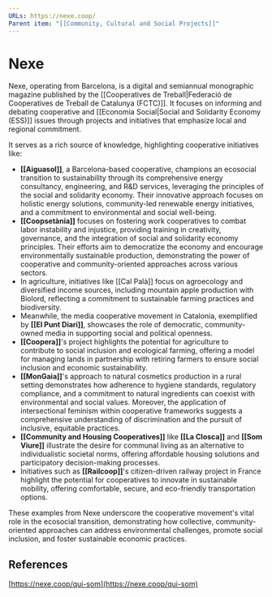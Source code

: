 ```yaml
---
URLs: https://nexe.coop/
Parent item: "[[Community, Cultural and Social Projects]]"
---
```

# Nexe

Nexe, operating from Barcelona, is a digital and semiannual monographic magazine published by the [[Cooperatives de Treball|Federació de Cooperatives de Treball de Catalunya (FCTC)]]. It focuses on informing and debating cooperative and [[Economia Social|Social and Solidarity Economy (ESS)]] issues through projects and initiatives that emphasize local and regional commitment.

It serves as a rich source of knowledge, highlighting cooperative initiatives like:

- **[[Aiguasol]]**, a Barcelona-based cooperative, champions an ecosocial transition to sustainability through its comprehensive energy consultancy, engineering, and R&D services, leveraging the principles of the social and solidarity economy. Their innovative approach focuses on holistic energy solutions, community-led renewable energy initiatives, and a commitment to environmental and social well-being.
- **[[Coopsetània]]** focuses on fostering work cooperatives to combat labor instability and injustice, providing training in creativity, governance, and the integration of social and solidarity economy principles. Their efforts aim to democratize the economy and encourage environmentally sustainable production, demonstrating the power of cooperative and community-oriented approaches across various sectors.
- In agriculture, initiatives like [[Cal Palà]] focus on agroecology and diversified income sources, including mountain apple production with Biolord, reflecting a commitment to sustainable farming practices and biodiversity.
- Meanwhile, the media cooperative movement in Catalonia, exemplified by **[[El Punt Diari]]**, showcases the role of democratic, community-owned media in supporting social and political openness.
- **[[Coopera]]**'s project highlights the potential for agriculture to contribute to social inclusion and ecological farming, offering a model for managing lands in partnership with retiring farmers to ensure social inclusion and economic sustainability.
- **[[MonGaia]]**'s approach to natural cosmetics production in a rural setting demonstrates how adherence to hygiene standards, regulatory compliance, and a commitment to natural ingredients can coexist with environmental and social values. Moreover, the application of intersectional feminism within cooperative frameworks suggests a comprehensive understanding of discrimination and the pursuit of inclusive, equitable practices.
- **[[Community and Housing Cooperatives]]** like **[[La Closca]]** and **[[Som Viure]]** illustrate the desire for communal living as an alternative to individualistic societal norms, offering affordable housing solutions and participatory decision-making processes.
- Initiatives such as **[[Railcoop]]**'s citizen-driven railway project in France highlight the potential for cooperatives to innovate in sustainable mobility, offering comfortable, secure, and eco-friendly transportation options.

These examples from Nexe underscore the cooperative movement's vital role in the ecosocial transition, demonstrating how collective, community-oriented approaches can address environmental challenges, promote social inclusion, and foster sustainable economic practices.

## References

[https://nexe.coop/qui-som](https://nexe.coop/qui-som)